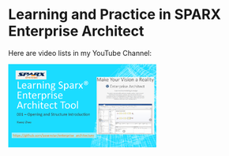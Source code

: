 # Learning and Practice in SPARX Enterprise Architect

Here are video lists in my YouTube Channel:

[<img src="./img/sparx-001.png" alt="sparx-001" width="300" href="https://youtu.be/5A4PrqEPf7E">](https://youtu.be/5A4PrqEPf7E)


